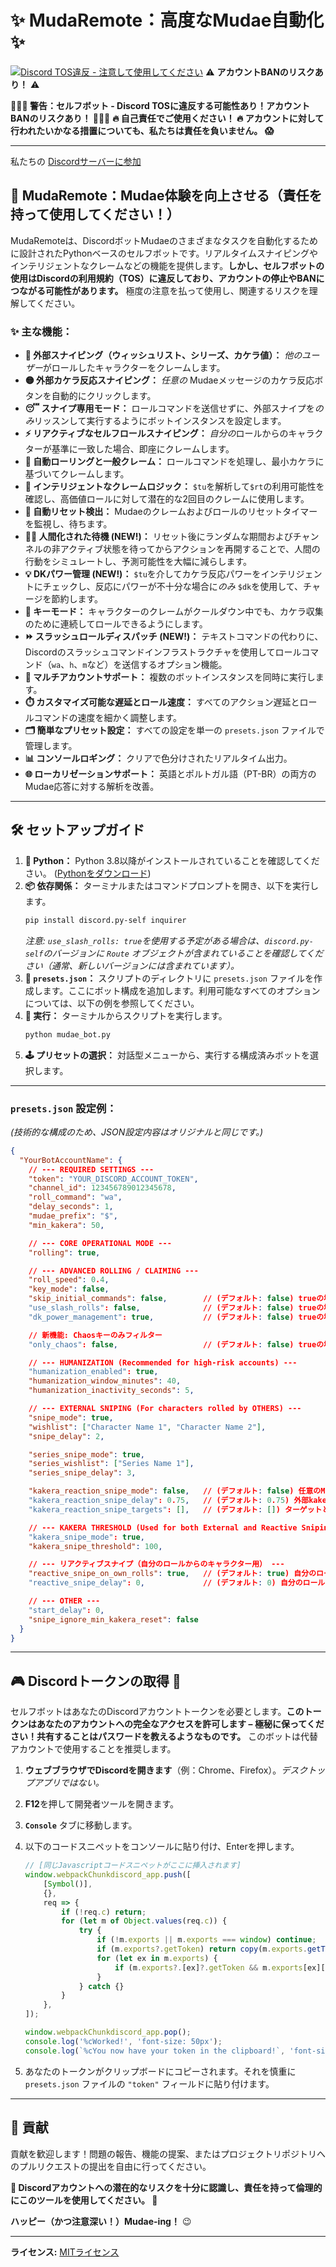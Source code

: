 # ✨ MudaRemote：高度なMudae自動化 ✨

[![Discord TOS違反 - **注意して使用してください**](https://img.shields.io/badge/Discord%20TOS-VIOLATION-red)](https://discord.com/terms) ⚠️ **アカウントBANのリスクあり！** ⚠️

**🛑🛑🛑 警告：セルフボット - Discord TOSに違反する可能性あり！アカウントBANのリスクあり！ 🛑🛑🛑**
**🔥 自己責任でご使用ください！ 🔥 アカウントに対して行われたいかなる措置についても、私たちは責任を負いません。 😱**

---

私たちの [Discordサーバーに参加](https://discord.gg/4WHXkDzuZx)

## 🚀 MudaRemote：Mudae体験を向上させる（責任を持って使用してください！）

MudaRemoteは、DiscordボットMudaeのさまざまなタスクを自動化するために設計されたPythonベースのセルフボットです。リアルタイムスナイピングやインテリジェントなクレームなどの機能を提供します。**しかし、セルフボットの使用はDiscordの利用規約（TOS）に違反しており、アカウントの停止やBANにつながる可能性があります。** 極度の注意を払って使用し、関連するリスクを理解してください。

### ✨ 主な機能：

*   **🎯 外部スナイピング（ウィッシュリスト、シリーズ、カケラ値）：** *他のユーザー*がロールしたキャラクターをクレームします。
*   **🟡 外部カケラ反応スナイピング：** *任意の* Mudaeメッセージのカケラ反応ボタンを自動的にクリックします。
*   **😴 スナイプ専用モード：** ロールコマンドを送信せずに、外部スナイプを*のみ*リッスンして実行するようにボットインスタンスを設定します。
*   **⚡ リアクティブなセルフロールスナイピング：** *自分の*ロールからのキャラクターが基準に一致した場合、即座にクレームします。
*   **🤖 自動ローリングと一般クレーム：** ロールコマンドを処理し、最小カケラに基づいてクレームします。
*   **🥇 インテリジェントなクレームロジック：** `$tu`を解析して`$rt`の利用可能性を確認し、高価値ロールに対して潜在的な2回目のクレームに使用します。
*   **🔄 自動リセット検出：** Mudaeのクレームおよびロールのリセットタイマーを監視し、待ちます。
*   **🚶‍♂️ 人間化された待機 (NEW!)：** リセット後にランダムな期間およびチャンネルの非アクティブ状態を待ってからアクションを再開することで、人間の行動をシミュレートし、予測可能性を大幅に減らします。
*   **💡 DKパワー管理 (NEW!)：** `$tu`を介してカケラ反応パワーをインテリジェントにチェックし、反応にパワーが不十分な場合に*のみ* `$dk`を使用して、チャージを節約します。
*   **🔑 キーモード：** キャラクターのクレームがクールダウン中でも、カケラ収集のために連続してロールできるようにします。
*   **⏩ スラッシュロールディスパッチ (NEW!)：** テキストコマンドの代わりに、Discordのスラッシュコマンドインフラストラクチャを使用してロールコマンド（`wa`、`h`、`m`など）を送信するオプション機能。
*   **👯 マルチアカウントサポート：** 複数のボットインスタンスを同時に実行します。
*   **⏱️ カスタマイズ可能な遅延とロール速度：** すべてのアクション遅延とロールコマンドの速度を細かく調整します。
*   **🗂️ 簡単なプリセット設定：** すべての設定を単一の `presets.json` ファイルで管理します。
*   **📊 コンソールロギング：** クリアで色分けされたリアルタイム出力。
*   **🌐 ローカリゼーションサポート：** 英語とポルトガル語（PT-BR）の両方のMudae応答に対する解析を改善。

---

## 🛠️ セットアップガイド

1.  **🐍 Python：** Python 3.8以降がインストールされていることを確認してください。 ([Pythonをダウンロード](https://www.python.org/downloads/))
2.  **📦 依存関係：** ターミナルまたはコマンドプロンプトを開き、以下を実行します。
    ```bash
    pip install discord.py-self inquirer
    ```
    *注意: `use_slash_rolls: true`を使用する予定がある場合は、`discord.py-self`のバージョンに `Route` オブジェクトが含まれていることを確認してください（通常、新しいバージョンには含まれています）。*
3.  **📝 `presets.json`：** スクリプトのディレクトリに `presets.json` ファイルを作成します。ここにボット構成を追加します。利用可能なすべてのオプションについては、以下の例を参照してください。
4.  **🚀 実行：** ターミナルからスクリプトを実行します。
    ```bash
    python mudae_bot.py
    ```
5.  **🕹️ プリセットの選択：** 対話型メニューから、実行する構成済みボットを選択します。

---

### `presets.json` 設定例：

*(技術的な構成のため、JSON設定内容はオリジナルと同じです。)*

```json
{
  "YourBotAccountName": {
    // --- REQUIRED SETTINGS ---
    "token": "YOUR_DISCORD_ACCOUNT_TOKEN", 
    "channel_id": 123456789012345678,     
    "roll_command": "wa",                  
    "delay_seconds": 1,                    
    "mudae_prefix": "$",                   
    "min_kakera": 50,                      

    // --- CORE OPERATIONAL MODE ---
    "rolling": true,                       

    // --- ADVANCED ROLLING / CLAIMING ---
    "roll_speed": 0.4,                     
    "key_mode": false,                     
    "skip_initial_commands": false,        // (デフォルト: false) trueの場合、起動時に$limroul、$dk、$dailyをスキップし、直接$tuに移動します。
    "use_slash_rolls": false,              // (デフォルト: false) trueの場合、DiscordのスラッシュコマンドAPIを使用してロールコマンドを送信します。
    "dk_power_management": true,           // (デフォルト: false) trueの場合、$tuでkakeraパワーをチェックし、必要な場合のみ$dkを使用します。

    // 新機能: Chaosキーのみフィルター
    "only_chaos": false,                   // (デフォルト: false) trueの場合、10+キー（chaos keys）を持つキャラクターのみかkakeraボタンをクリックします。           

    // --- HUMANIZATION (Recommended for high-risk accounts) ---
    "humanization_enabled": true,          
    "humanization_window_minutes": 40,     
    "humanization_inactivity_seconds": 5,  

    // --- EXTERNAL SNIPING (For characters rolled by OTHERS) ---
    "snipe_mode": true,                    
    "wishlist": ["Character Name 1", "Character Name 2"],
    "snipe_delay": 2,                      

    "series_snipe_mode": true,             
    "series_wishlist": ["Series Name 1"],
    "series_snipe_delay": 3,               

    "kakera_reaction_snipe_mode": false,   // (デフォルト: false) 任意のMudaeメッセージのkakeraリアクションボタンのスナイプを有効にします。
    "kakera_reaction_snipe_delay": 0.75,   // (デフォルト: 0.75) 外部kakeraリアクションをクリックする前の遅延（秒）。
    "kakera_reaction_snipe_targets": [],   // (デフォルト: []) ターゲットとするユーザー名のリスト。空の場合、すべてのユーザーをスナイプします。設定されている場合、これらのユーザーが所有するキャラクターのみをスナイプします。   

    // --- KAKERA THRESHOLD (Used for both External and Reactive Sniping) ---
    "kakera_snipe_mode": true,             
    "kakera_snipe_threshold": 100,         

    // --- リアクティブスナイプ（自分のロールからのキャラクター用） ---
    "reactive_snipe_on_own_rolls": true,   // (デフォルト: true) 自分のロール中の即座クレームを有効/無効にします（WL、シリーズWL、Kakeraしきい値に基づく）。
    "reactive_snipe_delay": 0,             // (デフォルト: 0) 自分のロール中のリアクティブスナイプ時にクレームする前の遅延（秒）。より自然に見せるのに便利です。   

    // --- OTHER ---
    "start_delay": 0,                      
    "snipe_ignore_min_kakera_reset": false 
  }
}
```

---

## 🎮 Discordトークンの取得 🔑

セルフボットはあなたのDiscordアカウントトークンを必要とします。**このトークンはあなたのアカウントへの完全なアクセスを許可します – 極秘に保ってください！共有することはパスワードを教えるようなものです。** このボットは代替アカウントで使用することを推奨します。

1.  **ウェブブラウザでDiscordを開きます**（例：Chrome、Firefox）。*デスクトップアプリではない。*
2.  **F12**を押して開発者ツールを開きます。
3.  **`Console`** タブに移動します。
4.  以下のコードスニペットをコンソールに貼り付け、Enterを押します。

    ```javascript
    // [同じJavascriptコードスニペットがここに挿入されます]
    window.webpackChunkdiscord_app.push([
    	[Symbol()],
    	{},
    	req => {
    		if (!req.c) return;
    		for (let m of Object.values(req.c)) {
    			try {
    				if (!m.exports || m.exports === window) continue;
    				if (m.exports?.getToken) return copy(m.exports.getToken());
    				for (let ex in m.exports) {
    					if (m.exports?.[ex]?.getToken && m.exports[ex][Symbol.toStringTag] !== 'IntlMessagesProxy') return copy(m.exports[ex].getToken());
    				}
    			} catch {}
    		}
    	},
    ]);

    window.webpackChunkdiscord_app.pop();
    console.log('%cWorked!', 'font-size: 50px');
    console.log(`%cYou now have your token in the clipboard!`, 'font-size: 16px');
    ```
5.  あなたのトークンがクリップボードにコピーされます。それを慎重に `presets.json` ファイルの `"token"` フィールドに貼り付けます。

---

## 🤝 貢献

貢献を歓迎します！問題の報告、機能の提案、またはプロジェクトリポジトリへのプルリクエストの提出を自由に行ってください。

**🙏 Discordアカウントへの潜在的なリスクを十分に認識し、責任を持って倫理的にこのツールを使用してください。 🙏**

**ハッピー（かつ注意深い！）Mudae-ing！** 😉

---
**ライセンス:** [MITライセンス](LICENSE)
